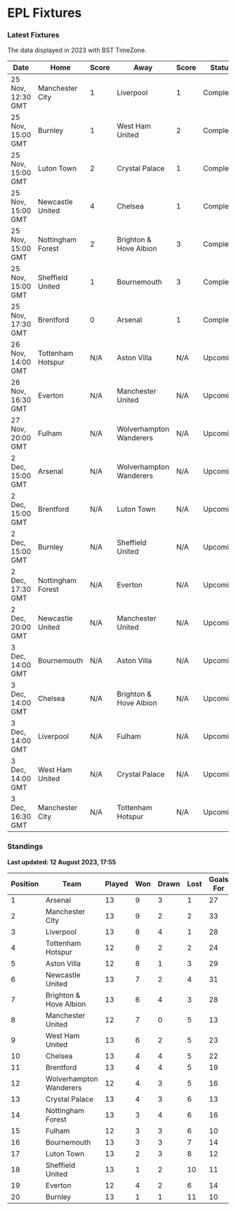# EPL Fixtures

### Latest Fixtures

The data displayed in 2023 with BST TimeZone.

<!-- START_TABLE -->
| Date | Home | Score | Away | Score | Status |
|-------------|--------|--------------|--------|--------------|--------|
| 25 Nov, 12:30 GMT | Manchester City | 1 | Liverpool | 1 | Completed |
| 25 Nov, 15:00 GMT | Burnley | 1 | West Ham United | 2 | Completed |
| 25 Nov, 15:00 GMT | Luton Town | 2 | Crystal Palace | 1 | Completed |
| 25 Nov, 15:00 GMT | Newcastle United | 4 | Chelsea | 1 | Completed |
| 25 Nov, 15:00 GMT | Nottingham Forest | 2 | Brighton & Hove Albion | 3 | Completed |
| 25 Nov, 15:00 GMT | Sheffield United | 1 | Bournemouth | 3 | Completed |
| 25 Nov, 17:30 GMT | Brentford | 0 | Arsenal | 1 | Completed |
| 26 Nov, 14:00 GMT | Tottenham Hotspur | N/A | Aston Villa | N/A | Upcoming |
| 26 Nov, 16:30 GMT | Everton | N/A | Manchester United | N/A | Upcoming |
| 27 Nov, 20:00 GMT | Fulham | N/A | Wolverhampton Wanderers | N/A | Upcoming |
| 2 Dec, 15:00 GMT | Arsenal | N/A | Wolverhampton Wanderers | N/A | Upcoming |
| 2 Dec, 15:00 GMT | Brentford | N/A | Luton Town | N/A | Upcoming |
| 2 Dec, 15:00 GMT | Burnley | N/A | Sheffield United | N/A | Upcoming |
| 2 Dec, 17:30 GMT | Nottingham Forest | N/A | Everton | N/A | Upcoming |
| 2 Dec, 20:00 GMT | Newcastle United | N/A | Manchester United | N/A | Upcoming |
| 3 Dec, 14:00 GMT | Bournemouth | N/A | Aston Villa | N/A | Upcoming |
| 3 Dec, 14:00 GMT | Chelsea | N/A | Brighton & Hove Albion | N/A | Upcoming |
| 3 Dec, 14:00 GMT | Liverpool | N/A | Fulham | N/A | Upcoming |
| 3 Dec, 14:00 GMT | West Ham United | N/A | Crystal Palace | N/A | Upcoming |
| 3 Dec, 16:30 GMT | Manchester City | N/A | Tottenham Hotspur | N/A | Upcoming |
<!-- END_TABLE -->

### Standings

**Last updated: 12 August 2023, 17:55**

<!-- START_STANDINGS -->
| Position | Team | Played | Won | Drawn | Lost | Goals For | Goals Against | Goal Difference | Points |
|----------|------|--------|-----|-------|------|-----------|---------------|-----------------|--------|
| 1 | Arsenal | 13 | 9 | 3 | 1 | 27 | 10 | 17 | 30 |
| 2 | Manchester City | 13 | 9 | 2 | 2 | 33 | 13 | 20 | 29 |
| 3 | Liverpool | 13 | 8 | 4 | 1 | 28 | 11 | 17 | 28 |
| 4 | Tottenham Hotspur | 12 | 8 | 2 | 2 | 24 | 15 | 9 | 26 |
| 5 | Aston Villa | 12 | 8 | 1 | 3 | 29 | 17 | 12 | 25 |
| 6 | Newcastle United | 13 | 7 | 2 | 4 | 31 | 14 | 17 | 23 |
| 7 | Brighton & Hove Albion | 13 | 6 | 4 | 3 | 28 | 23 | 5 | 22 |
| 8 | Manchester United | 12 | 7 | 0 | 5 | 13 | 16 | -3 | 21 |
| 9 | West Ham United | 13 | 6 | 2 | 5 | 23 | 23 | 0 | 20 |
| 10 | Chelsea | 13 | 4 | 4 | 5 | 22 | 20 | 2 | 16 |
| 11 | Brentford | 13 | 4 | 4 | 5 | 19 | 18 | 1 | 16 |
| 12 | Wolverhampton Wanderers | 12 | 4 | 3 | 5 | 16 | 20 | -4 | 15 |
| 13 | Crystal Palace | 13 | 4 | 3 | 6 | 13 | 18 | -5 | 15 |
| 14 | Nottingham Forest | 13 | 3 | 4 | 6 | 16 | 21 | -5 | 13 |
| 15 | Fulham | 12 | 3 | 3 | 6 | 10 | 20 | -10 | 12 |
| 16 | Bournemouth | 13 | 3 | 3 | 7 | 14 | 28 | -14 | 12 |
| 17 | Luton Town | 13 | 2 | 3 | 8 | 12 | 23 | -11 | 9 |
| 18 | Sheffield United | 13 | 1 | 2 | 10 | 11 | 34 | -23 | 5 |
| 19 | Everton | 12 | 4 | 2 | 6 | 14 | 17 | -3 | 4 |
| 20 | Burnley | 13 | 1 | 1 | 11 | 10 | 32 | -22 | 4 |
<!-- END_STANDINGS -->

